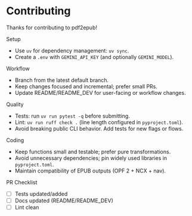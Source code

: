 # Contributing

Thanks for contributing to pdf2epub!

Setup
- Use `uv` for dependency management: `uv sync`.
- Create a `.env` with `GEMINI_API_KEY` (and optionally `GEMINI_MODEL`).

Workflow
- Branch from the latest default branch.
- Keep changes focused and incremental; prefer small PRs.
- Update README/README_DEV for user-facing or workflow changes.

Quality
- Tests: run `uv run pytest -q` before submitting.
- Lint: `uv run ruff check .` (line length configured in `pyproject.toml`).
- Avoid breaking public CLI behavior. Add tests for new flags or flows.

Coding
- Keep functions small and testable; prefer pure transformations.
- Avoid unnecessary dependencies; pin widely used libraries in `pyproject.toml`.
- Maintain compatibility of EPUB outputs (OPF 2 + NCX + nav).

PR Checklist
- [ ] Tests updated/added
- [ ] Docs updated (README/README_DEV)
- [ ] Lint clean
